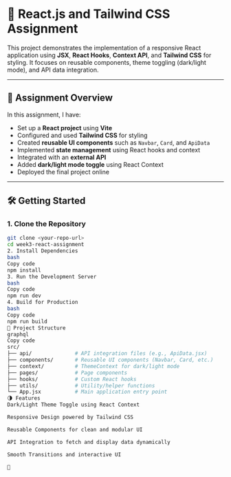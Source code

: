 # 🌟 React.js and Tailwind CSS Assignment

This project demonstrates the implementation of a responsive React application using **JSX**, **React Hooks**, **Context API**, and **Tailwind CSS** for styling. It focuses on reusable components, theme toggling (dark/light mode), and API data integration.

---

## 🚀 Assignment Overview

In this assignment, I have:

- Set up a **React project** using **Vite**
- Configured and used **Tailwind CSS** for styling
- Created **reusable UI components** such as `Navbar`, `Card`, and `ApiData`
- Implemented **state management** using React hooks and context
- Integrated with an **external API**
- Added **dark/light mode toggle** using React Context
- Deployed the final project online

---

## 🛠️ Getting Started

### 1. Clone the Repository
```bash
git clone <your-repo-url>
cd week3-react-assignment
2. Install Dependencies
bash
Copy code
npm install
3. Run the Development Server
bash
Copy code
npm run dev
4. Build for Production
bash
Copy code
npm run build
📁 Project Structure
graphql
Copy code
src/
├── api/              # API integration files (e.g., ApiData.jsx)
├── components/       # Reusable UI components (Navbar, Card, etc.)
├── context/          # ThemeContext for dark/light mode
├── pages/            # Page components
├── hooks/            # Custom React hooks
├── utils/            # Utility/helper functions
└── App.jsx           # Main application entry point
🌗 Features
Dark/Light Theme Toggle using React Context

Responsive Design powered by Tailwind CSS

Reusable Components for clean and modular UI

API Integration to fetch and display data dynamically

Smooth Transitions and interactive UI

🧠

